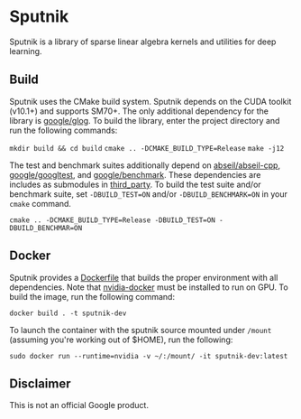 # Sputnik

Sputnik is a library of sparse linear algebra kernels and utilities for deep learning.

## Build

Sputnik uses the CMake build system. Sputnik depends on the CUDA toolkit (v10.1+) and supports SM70+. The only additional dependency for the library is [google/glog](https://github.com/google/glog). To build the library, enter the project directory and run the following commands:

`mkdir build && cd build`
`cmake .. -DCMAKE_BUILD_TYPE=Release`
`make -j12`

The test and benchmark suites additionally depend on [abseil/abseil-cpp](https://github.com/abseil/abseil-cpp), [google/googltest](https://github.com/google/googletest), and [google/benchmark](https://github.com/google/benchmark). These dependencies are includes as submodules in [third_party](https://github.com/google-research/sputnik/tree/os-build/third_party). To build the test suite and/or benchmark suite, set `-DBUILD_TEST=ON` and/or `-DBUILD_BENCHMARK=ON` in your `cmake` command.

`cmake .. -DCMAKE_BUILD_TYPE=Release -DBUILD_TEST=ON -DBUILD_BENCHMAR=ON`

## Docker

Sputnik provides a [Dockerfile](https://github.com/google-research/sputnik/blob/os-build/Dockerfile) that builds the proper environment with all dependencies. Note that [nvidia-docker](https://github.com/NVIDIA/nvidia-docker) must be installed to run on GPU. To build the image, run the following command:

`docker build . -t sputnik-dev`

To launch the container with the sputnik source mounted under `/mount` (assuming you're working out of $HOME), run the following:

`sudo docker run --runtime=nvidia -v ~/:/mount/ -it sputnik-dev:latest`

## Disclaimer
This is not an official Google product.
